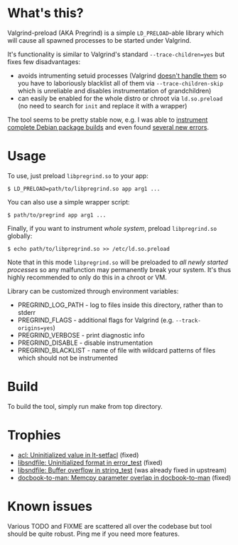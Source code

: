 # What's this?

Valgrind-preload (AKA Pregrind) is a simple `LD_PRELOAD`-able library
which will cause all spawned processes to be started under Valgrind.

It's functionality is similar to Valgrind's standard `--trace-children=yes`
but fixes few disadvantages:
* avoids intrumenting setuid processes (Valgrind
  [doesn't handle them](http://stackoverflow.com/questions/1701752/how-do-i-run-valgrind-to-a-process-which-has-super-user-bit-on)
  so you have to laboriously blacklist all of them via `--trace-children-skip`
  which is unreliable and disables instrumentation of grandchildren)
* can easily be enabled for the whole distro or chroot via `ld.so.preload`
  (no need to search for `init` and replace it with a wrapper)

The tool seems to be pretty stable now, e.g. I was able to
[instrument complete Debian package builds](https://github.com/yugr/debian_pkg_test/tree/master/examples/valgrind-preload)
and even found [several new errors](https://github.com/yugr/valgrind-preload#trophies).

# Usage

To use, just preload `libpregrind.so` to your app:

    $ LD_PRELOAD=path/to/libpregrind.so app arg1 ...

You can also use a simple wrapper script:

    $ path/to/pregrind app arg1 ...

Finally, if you want to instrument _whole system_, preload `libpregrind.so`
globally:

    $ echo path/to/libpregrind.so >> /etc/ld.so.preload

Note that in this mode `libpregrind.so` will be preloaded to
_all newly started processes_ so any malfunction may permanently break your
system. It's thus highly recommended to only do this in a chroot or VM.

Library can be customized through environment variables:
* PREGRIND\_LOG\_PATH - log to files inside this directory, rather than to stderr
* PREGRIND\_FLAGS - additional flags for Valgrind (e.g. `--track-origins=yes`)
* PREGRIND\_VERBOSE - print diagnostic info
* PREGRIND\_DISABLE - disable instrumentation
* PREGRIND\_BLACKLIST - name of file with wildcard patterns of files
  which should not be instrumented

# Build

To build the tool, simply run make from top directory.

# Trophies

* [acl: Uninitialized value in lt-setfacl](http://savannah.nongnu.org/bugs/index.php?50566) (fixed)
* [libsndfile: Uninitialized format in error\_test](https://github.com/erikd/libsndfile/issues/209) (fixed)
* [libsndfile: Buffer overflow in string\_test](https://github.com/erikd/libsndfile/issues/208) (was already fixed in upstream)
* [docbook-to-man: Memcpy parameter overlap in docbook-to-man](https://bugs.debian.org/cgi-bin/bugreport.cgi?bug=858389) (fixed)

# Known issues

Various TODO and FIXME are scattered all over the codebase
but tool should be quite robust. Ping me if you need more features.
